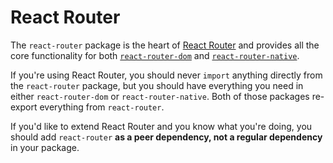 # React Router

The `react-router` package is the heart of [React Router](https://github.com/remix-run/react-router) and provides all
the core functionality for both
[`react-router-dom`](https://github.com/remix-run/react-router/tree/main/packages/react-router-dom)
and
[`react-router-native`](https://github.com/remix-run/react-router/tree/main/packages/react-router-native).

If you're using React Router, you should never `import` anything directly from
the `react-router` package, but you should have everything you need in either
`react-router-dom` or `react-router-native`. Both of those packages re-export
everything from `react-router`.

If you'd like to extend React Router and you know what you're doing, you should
add `react-router` **as a peer dependency, not a regular dependency** in your
package.
